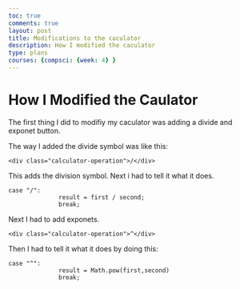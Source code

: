 ```yaml
---
toc: true
comments: true
layout: post
title: Modifications to the caculator
description: How I modified the caculator
type: plans
courses: {compsci: {week: 4} }
---
```


# **How I Modified the Caulator**
The first thing I did to modifiy my caculator was adding a divide and exponet button.

The way I added the divide symbol was like this:
```
<div class="calculator-operation">/</div>
```
This adds the division symbol. Next i had to tell it what it does. 
```
case "/":
              result = first / second;
              break;
```

Next I had to add exponets.
```
<div class="calculator-operation">^</div>
```

Then I had to tell it what it does by doing this:
```
case "^":
              result = Math.pow(first,second)
              break;
```
